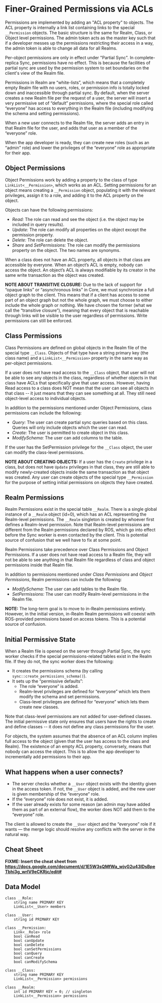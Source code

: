 Finer-Grained Permissions via ACLs
==================================

Permissions are implemented by adding an "ACL property" to objects. The ACL
property is internally a link list containing links to the special
`__Permission` objects. The basic structure is the same for Realm, Class, or
Object level permissions. The admin token acts as the master key such that if a
developer messes up the permissions restricting their access in a way, the admin
token is able to change all data for all Realms.

Per-object permissions are only in effect under "Partial Sync". In
complete-replica Sync, permissions have no effect. This is because the
facilities of partial sync are used by the permission system to set boundaries
on the client's view of the Realm file.

Permissions in Realm are “white-lists”, which means that a completely empty
Realm file with no users, roles, or permission info is totally locked down and
inaccessible through partial sync. By default, when the server creates a new
Realm file per the request of a user, the server will insert a very permissive
set of “default” permissions, where the special role called “everyone” has
access to everything in the Realm file (including modifying the schema and
setting permissions).

When a new user connects to the Realm file, the server adds an entry in that
Realm file for the user, and adds that user as a member of the “everyone” role.

When the app developer is ready, they can create new roles (such as an “admin”
role) and lower the privileges of the “everyone” role as appropriate for their
app.


Object Permissions
------------------

Object Permissions work by adding a property to the class of type
`LinkList<__Permission>`, which works as an ACL. Setting permissions for an
object means creating a `__Permission` object, populating it with the relevant
privileges, assign it to a role, and adding it to the ACL property on the
object.

Objects can have the following permissions:

- _Read:_ The role can read and see the object (i.e. the object may be included
  in query results).
- _Update:_ The role can modify all properties on the object except the
  permission property.
- _Delete:_ The role can delete the object.
- _Share_ and _SetPermissions:_ The role can modify the permissions property on
  the object. The two names are synonyms.

When a class does not have an ACL property, all objects in that class are
accessible by everyone. When an object’s ACL is empty, nobody can access the
object. An object’s ACL is always modifiable by its creator in the same write
transaction as the object was created.

**NOTE ABOUT TRANSITIVE CLOSURE:** Due to the lack of support for “opaque links”
or “asynchronous links” in Core, we must synchronize a full object graph to the
client. This means that if a client has access to some part of an object graph
but not the whole graph, we must choose to either include the whole graph or
nothing. We have chosen the former (what we call the “transitive closure”),
meaning that every object that is reachable through links will be visible to the
user regardless of permissions. Write permissions can still be enforced.


Class Permissions
-----------------

Class Permissions are defined on global objects in the Realm file of the special
type `__Class`. Objects of that type have a string primary key (the class name)
and a `LinkList<__Permission>` property in the same way as per-object
permissions.

If a user does not have read access to the `__Class` object, that user will not
be able to see any objects in the class, regardless of whether objects in that
class have ACLs that specifically give that user access. However, having Read
access to a class does NOT mean that the user can see all objects in that class
-- it just means that they can see something at all. They still need
object-level access to individual objects.

In addition to the permissions mentioned under Object Permissions, class
permissions can include the following:

- _Query:_ The user can create partial sync queries based on this class. Queries
  will only include objects which the user can read.
- _Create:_ The user is permitted to create object in this class.
- _ModifySchema:_ The user can add columns to the table.

If the user has the SetPermission privilege for the `__Class` object, the user
can modify the class-level permissions.

**NOTE ABOUT CREATING OBJECTS:** If a user has the `Create` privilege in a
class, but does not have `Update` privileges in that class, they are still able
to modify newly-created objects inside the same transaction as that object was
created.  Any user can create objects of the special type `__Permission` for the
purpose of setting initial permissions on objects they have created.


Realm Permissions
-----------------

Realm Permissions exist in the special table `__Realm`. There is a single global
instance of a `__Realm` object (id=0), which has an ACL representing the
Realm-level permissions. The `__Realm` singleton is created by whoever first
defines a Realm-level permission. Note that Realm-level permissions are
different from the Realm permissions declared by ROS, which go into effect
before the Sync worker is even contacted by the client. This is potential source
of confusion that we well have to fix at some point.

Realm Permissions take precedence over Class Permissions and Object Permissions.
If a user does not have read access to a Realm file, they will not be able to
see anything in that Realm file regardless of class and object permissions
inside that Realm file.

In addition to permissions mentioned under *Class Permissions* and *Object
Permissions*, Realm permissions can include the following:

- _ModifySchema:_ The user can add tables to the Realm file.
- _SetPermissions:_ The user can modify Realm-level permissions in the Realm
  file.

**NOTE:** The long-term goal is to move to in-Realm permissions entirely.
However, in the initial version, in-Realm Realm permissions will coexist with
ROS-provided permissions based on access tokens. This is a potential source of
confusion.


Initial Permissive State
------------------------

When a Realm file is opened on the server through Partial Sync, the sync worker
checks if the special permissions-related tables exist in the Realm file. If
they do not, the sync worker does the following:

- It creates the permissions schema (by calling
  `sync::create_permissions_schema()`).
- It sets up the “permissive defaults”:
    - The role “everyone” is added.
    - Realm-level privileges are defined for “everyone” which lets them modify
      the schema and set permissions.
    - Class-level privileges are defined for “everyone” which lets them create
      new classes.

Note that class-level permissions are not added for user-defined classes. The
initial permissive state only ensures that users have the rights to create and
define classes -- it does not define any class permissions for the user.

For objects, the system assumes that the absence of an ACL column implies full
access to the object (given that the user has access to the class and Realm).
The existence of an empty ACL property, conversely, means that nobody can access
the object. This is to allow the app developer to incrementally add permissions
to their app.


What happens when a user connects?
----------------------------------

- The server checks whether a `__User` object exists with the identity given in
  the access token. If not, the `__User` object is added, and the new user is
  given membership of the “everyone” role.
- If the “everyone” role does not exist, it is added.
- If the user already exists for some reason (an admin may have added them as
  part of an external flow), the worker does NOT add them to the “everyone”
  role.

The client is allowed to create the `__User` object and the “everyone” role if
it wants — the merge logic should resolve any conflicts with the server in the
natural way.


Cheat Sheet
-----------

**FIXME: Insert the cheat sheet from
https://docs.google.com/document/d/1E5W3sQMfWa_wjvG2u43IDsBpeTbhi3g_wrIV9eCKRjc/edit#**


Data Model
----------

    class __Role:
        string name PRIMARY KEY
        LinkList<__User> members

    class __User:
        string id PRIMARY KEY

    class __Permission:
        Link<__Role> role
        bool canRead
        bool canUpdate
        bool canDelete
        bool canSetPermissions
        bool canQuery
        bool canCreate
        bool canModifySchema

    class __Class:
        string name PRIMARY KEY
        LinkList<__Permission> permissions

    class __Realm:
        int id PRIMARY KEY = 0; // singleton
        LinkList<__Permission> permissions



